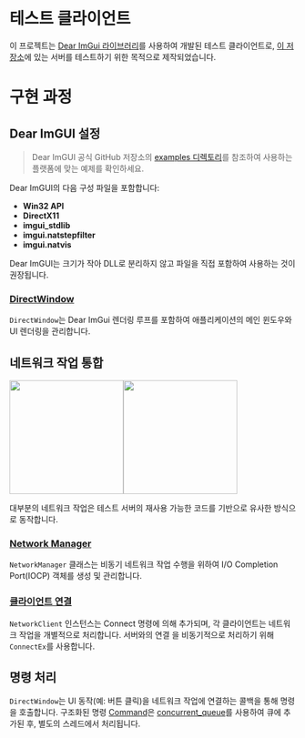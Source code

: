 # 테스트 클라이언트

이 프로젝트는 [Dear ImGui 라이브러리](https://github.com/ocornut/imgui)를 사용하여 개발된 테스트 클라이언트로, [이 저장소](https://github.com/soooooyoung/iocp-study)에 있는 서버를 테스트하기 위한 목적으로 제작되었습니다.

# 구현 과정

## Dear ImGUI 설정

> Dear ImGUI 공식 GitHub 저장소의 [examples 디렉토리](https://github.com/ocornut/imgui/tree/master/examples)를 참조하여 사용하는 플랫폼에 맞는 예제를 확인하세요.

Dear ImGUI의 다음 구성 파일을 포함합니다:

- **Win32 API**
- **DirectX11**
- **imgui_stdlib**
- **imgui.natstepfilter**
- **imgui.natvis**

Dear ImGUI는 크기가 작아 DLL로 분리하지 않고 파일을 직접 포함하여 사용하는 것이 권장됩니다.

### [DirectWindow](ImGuiSolution/DirectWindow.h)

`DirectWindow`는 Dear ImGui 렌더링 루프를 포함하여 애플리케이션의 메인 윈도우와 UI 렌더링을 관리합니다.

## 네트워크 작업 통합

<div style="display:flex">
<image src="images/brainfunction.jpg" width=200/>
<image src="images/advantage.jpg" width=200/>
</div>

대부분의 네트워크 작업은 테스트 서버의 재사용 가능한 코드를 기반으로 유사한 방식으로 동작합니다.

### [Network Manager](/ImGuiSolution/NetworkManager.h)

`NetworkManager` 클래스는 비동기 네트워크 작업 수행을 위하여 I/O Completion Port(IOCP) 객체를 생성 및 관리합니다.

### [클라이언트 연결](/ImGuiSolution/NetworkClient.h)

`NetworkClient` 인스턴스는 Connect 명령에 의해 추가되며, 각 클라이언트는 네트워크 작업을 개별적으로 처리합니다. 서버와의 연결 을 비동기적으로 처리하기 위해 `ConnectEx`를 사용합니다.

## 명령 처리

`DirectWindow`는 UI 동작(예: 버튼 클릭)을 네트워크 작업에 연결하는 콜백을 통해 명령을 호출합니다. 구조화된 명령 [Command](/ImGuiSolution/Command.h)은 [concurrent_queue](https://learn.microsoft.com/en-us/cpp/parallel/concrt/reference/concurrent-queue-class?view=msvc-170)를 사용하여 큐에 추가된 후, 별도의 스레드에서 처리됩니다.
